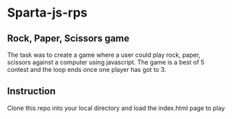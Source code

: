 # Sparta-js-rps


## Rock, Paper, Scissors game

The task was to create a game where a user could play rock, paper, scissors against a computer using javascript. The game is a best of 5 contest and the loop ends once one player has got to 3.

## Instruction

Clone this repo into your local directory and load the index.html page to play

